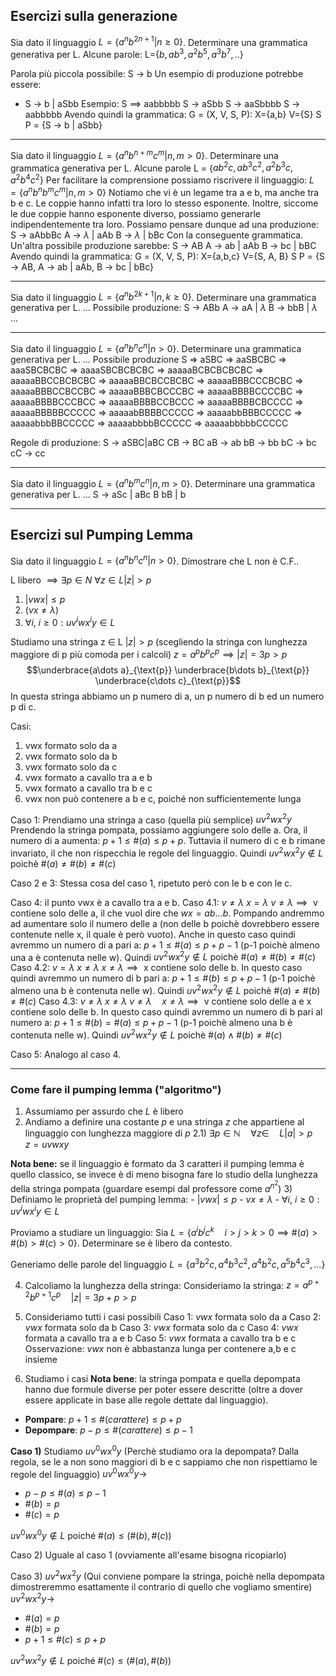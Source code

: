 ## Esercizi sulla generazione

Sia dato il linguaggio $L = \{ a^nb^{2n+1}|n\ge0\}$.
Determinare una grammatica generativa per L.
	Alcune parole:
		L={$b, ab^3,a^2b^5,a^3b^7,..$}
		
Parola più piccola possibile:
	S $\to$ b
Un esempio di produzione potrebbe essere:
- S $\to$ b | aSbb 
Esempio:
S $\implies$ aabbbbb 
S $\to$ aSbb
S $\to$ aaSbbbb
S $\to$ aabbbbb
Avendo quindi la grammatica:
	G = (X, V, S, P):
		X={a,b}
		V={S}
		S
		P = {S $\to$ b | aSbb}

---

Sia dato il linguaggio $L = \{ a^nb^{n+m}c^m|n, m\gt0\}$.
Determinare una grammatica generativa per L.
	Alcune parole
		L = {$ab^2c, ab^3c^2,a^2b^3c,a^2b^4c^2$}
Per facilitare la comprensione possiamo riscrivere il linguaggio:
	$L = \{ a^nb^nb^mc^m|n, m\gt0\}$
	Notiamo che vi è un legame tra a e b, ma anche tra b e c. Le coppie hanno infatti tra loro lo stesso esponente. Inoltre, siccome le due coppie hanno esponente diverso, possiamo generarle indipendentemente tra loro.
Possiamo pensare dunque ad una produzione:
		S $\to$ aAbbBc
			A $\to$ $\lambda$ | aAb
			B $\to$ $\lambda$ | bBc
Con la conseguente grammatica.
Un'altra possibile produzione sarebbe:
	S $\to$ AB
		A $\to$ ab | aAb
		B $\to$ bc | bBC
Avendo quindi la grammatica:
	G = (X, V, S, P):
		X={a,b,c}
		V={S, A, B}
		S
		P = {S $\to$ AB, A $\to$ ab | aAb, B $\to$ bc | bBc}

---

Sia dato il linguaggio $L = \{ a^nb^{2k+1}|n, k\ge0\}$.
Determinare una grammatica generativa per L.
...
Possibile produzione:
	S $\to$ ABb
		A $\to$ aA | $\lambda$
		B $\to$ bbB | $\lambda$
...

---
Sia dato il linguaggio $L = \{ a^nb^nc^n|n > 0\}$.
Determinare una grammatica generativa per L.
...
Possibile produzione
S $\Rightarrow$ aSBC $\Rightarrow$ aaSBCBC $\Rightarrow$ aaaSBCBCBC $\Rightarrow$ aaaaSBCBCBCBC $\Rightarrow$ aaaaaBCBCBCBCBC $\Rightarrow$ aaaaaBBCCBCBCBC $\Rightarrow$ aaaaaBBCBCCBCBC $\Rightarrow$ aaaaaBBBCCCBCBC $\Rightarrow$ aaaaaBBBCCBCCBC $\Rightarrow$ aaaaaBBBCBCCCBC $\Rightarrow$ aaaaaBBBBCCCCBC $\Rightarrow$ aaaaaBBBBCCCBCC $\Rightarrow$ aaaaaBBBBCCBCCC $\Rightarrow$ aaaaaBBBBCBCCCC $\Rightarrow$ aaaaaBBBBBCCCCC $\Rightarrow$ aaaaabBBBBCCCCC $\Rightarrow$ aaaaabbBBBCCCCC $\Rightarrow$ aaaaabbbBBCCCCC $\Rightarrow$ aaaaabbbbBCCCCC $\Rightarrow$ aaaaabbbbbCCCCC 

Regole di produzione:
S $\to$ aSBC|aBC
CB $\to$ BC
aB $\to$ ab
bB $\to$ bb
bC $\to$ bc
cC $\to$ cc

---

Sia dato il linguaggio $L = \{ a^nb^mc^n|n,m > 0\}$.
Determinare una grammatica generativa per L.
...
S $\to$ aSc | aBc
B bB | b

---
## Esercizi sul Pumping Lemma
Sia dato il linguaggio $L = \{ a^nb^nc^n|n > 0\}$.
Dimostrare che L non è C.F..

L libero $\implies\exists p\in N \ \forall z\in L |z|>p$
 1. $|vwx| \leq p$
 2. ($vx \neq \lambda$)
 3. $\forall i, \ i\geq 0: uv^iwx^iy \in L$

Studiamo una stringa z $\in$ L $|z|>p$ (scegliendo la stringa con lunghezza maggiore di p più comoda per i calcoli)
$z = a^pb^pc^p \implies |z| = 3p>p$ 
$$\underbrace{a\dots a}_{\text{p}} \underbrace{b\dots b}_{\text{p}} \underbrace{c\dots c}_{\text{p}}$$
In questa stringa abbiamo un p numero di a, un p numero di b ed un numero p di c.

Casi:
1. vwx formato solo da a
2. vwx formato solo da b
3. vwx formato solo da c
4. vwx formato a cavallo tra a e b
5. vwx formato a cavallo tra b e c
6. vwx non può contenere a b e c, poiché non sufficientemente lunga

Caso 1:
Prendiamo una stringa a caso (quella più semplice)
	$uv^2wx^2y$
Prendendo la stringa pompata, possiamo aggiungere solo delle a.
Ora, il numero di a aumenta: $p+1\leq \#(a) \leq p+p$. Tuttavia il numero di c e b rimane invariato, il che non rispecchia le regole  del linguaggio. Quindi $uv^2wx^2y \not\in L \text{ poichè } \#(a) \neq \#(b) \neq \#(c)$ 

Caso 2 e 3:
Stessa cosa del caso 1, ripetuto però con le b e con le c.

Caso 4:
il punto vwx è a cavallo tra a e b.
	Caso 4.1: $v\neq \lambda \ x=\lambda$
		$v \neq \lambda \implies \text{ v contiene solo delle a}$, il che vuol dire che $wx = ab\dots b$. Pompando andremmo ad aumentare solo il numero delle a (non delle b poichè dovrebbero essere contenute nelle x, il quale è però vuoto). Anche in questo caso quindi avremmo un numero di a pari a: $p+1\leq \#(a) \leq p + p -1$ (p-1 poichè almeno una a è contenuta nelle w). Quindi $uv^2wx^2y \not\in L \text{ poichè } \#(a) \neq \#(b) \neq \#(c)$ 
	Caso 4.2: $v = \lambda \ x \neq \lambda$
		$x \neq \lambda \implies \text{ x contiene solo delle b}$.  In questo caso quindi avremmo un numero di b pari a: $p+1\leq \#(b) \leq p + p -1$ (p-1 poichè almeno una b è contenuta nelle w). Quindi $uv^2wx^2y \not\in L \text{ poichè } \#(a) \neq \#(b) \neq \#(c)$
	Caso 4.3: $v \neq \lambda \ x \neq \lambda$
		$v \neq \lambda \quad x \neq \lambda \implies \text{ v contiene solo delle a e x contiene solo delle b}$.  In questo caso quindi avremmo un numero di b pari al numero a: $p+1\leq \#(b) = \#(a) \leq p + p -1$ (p-1 poichè almeno una b è contenuta nelle w). Quindi $uv^2wx^2y \not\in L \text{ poichè } \#(a) \wedge \#(b) \neq \#(c)$

Caso 5:
Analogo al caso 4.

---
### Come fare il pumping lemma ("algoritmo")
1) Assumiamo per assurdo che $L$ è libero
2) Andiamo a definire una costante $p$ e una stringa $z$ che appartiene al linguaggio con lunghezza maggiore di $p$
	2.1) $\exists p \in \mathbb{N} \quad \forall z \in \quad L |a|>p \quad z = uvwxy$ 

**Nota bene:** se il linguaggio è formato da 3 caratteri il pumping lemma è quello classico, se invece è di meno bisogna fare lo studio della lunghezza della stringa pompata (guardare esempi dal professore come $a^{n^{2}}$)
3) Definiamo le proprietà del pumping lemma:
	- $|vwx| \leq p$
	- $vx \neq \lambda$
	- $\forall i, \ i\geq 0: uv^iwx^iy \in L$

Proviamo a studiare un linguaggio:
Sia $L = \{a^ib^jc^k \quad i>j>k>0 \implies \#(a)>\#(b)>\#(c)>0\}$.
Determinare se è libero da contesto.

Generiamo delle parole del linguaggio $L = \{a^3b^2c,a^4b^3c^2,a^4b^2c,a^5b^4c^3,\dots\}$

4) Calcoliamo la lunghezza della stringa:
	 Consideriamo la stringa: $z = a^{p+2}b^{p+1}c^{p} \quad |z| = 3p + p>p$

5) Consideriamo tutti i casi possibili 
Caso 1:  $vwx$ formata solo da a
Caso 2:  $vwx$ formata solo da b
Caso 3:  $vwx$ formata solo da c
Caso 4:  $vwx$ formata a cavallo tra a e b
Caso 5:  $vwx$ formata a cavallo tra b e c
Osservazione: $vwx$ non è abbastanza lunga per contenere a,b e c insieme

6) Studiamo i casi 
**Nota bene**: la stringa pompata e quella depompata hanno due formule diverse per poter essere descritte (oltre a dover essere applicate in base alle regole dettate dal linguaggio).
- **Pompare**: $p+1 \leq \#(carattere) \leq p+p$ 
- **Depompare**: $p-p \leq \#(carattere) \leq p-1$ 

**Caso 1)** Studiamo $uv^{0}wx^{0}y$ 
(Perchè studiamo ora la depompata? Dalla regola, se le a non sono maggiori di b e c sappiamo che non rispettiamo le regole del linguaggio)
 $uv^{0}wx^{0}y \to$ 
 - $p-p \leq \#(a) \leq p-1$
- $\#(b)=p$
- $\#(c)=p$

$uv^{0}wx^{0}y \notin L$ poiché $\#(a) \leq(\#(b),\#(c))$

Caso 2) Uguale al caso 1 (ovviamente all'esame bisogna ricopiarlo)

Caso 3) $uv^2wx^2y$
(Qui conviene pompare la stringa, poichè nella depompata dimostreremmo esattamente il contrario di quello che vogliamo smentire) 
$uv^2wx^2y \to$
- $\#(a)=p$
- $\#(b)=p$
- $p+1 \leq \#(c) \leq p+p$

$uv^{2}wx^{2}y \notin L$ poiché $\#(c) \leq(\#(a),\#(b))$